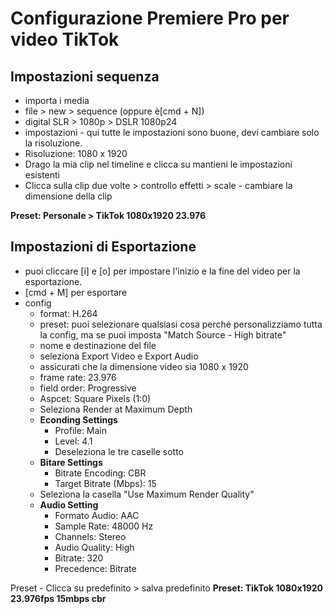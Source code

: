 # Configurazione Premiere Pro per video TikTok
## Impostazioni sequenza
- importa i media
- file > new > sequence (oppure è[cmd + N])
- digital SLR > 1080p > DSLR 1080p24
- impostazioni - qui tutte le impostazioni sono buone, devi cambiare solo la risoluzione. 
- Risoluzione: 1080 x 1920
- Drago la mia clip nel timeline e clicca su mantieni le impostazioni esistenti
- Clicca sulla clip due volte > controllo effetti > scale - cambiare la dimensione della clip

**Preset: Personale > TikTok 1080x1920 23.976**

## Impostazioni di Esportazione
- puoi cliccare [i] e [o] per impostare l'inizio e la fine del video per la esportazione. 
- [cmd + M] per esportare
- config
	- format: H.264
	- preset: puoi selezionare qualsiasi cosa perché personalizziamo tutta la config, ma se puoi imposta "Match Source - High bitrate"
	- nome e destinazione del file 
	- seleziona Export Video e Export Audio
	- assicurati che la dimensione video sia 1080 x 1920 
	- frame rate: 23.976
	- field order: Progressive
	- Aspcet: Square Pixels (1:0)
	- Seleziona Render at Maximum Depth
	- **Econding Settings**
		- Profile: Main
		- Level: 4.1
		- Deseleziona le tre caselle sotto
	- **Bitare Settings**
		- Bitrate Encoding: CBR
		- Target Bitrate (Mbps): 15
	- Seleziona la casella "Use Maximum Render Quality"
	- **Audio Setting**
		- Formato Audio: AAC
		- Sample Rate: 48000 Hz
		- Channels: Stereo
		- Audio Quality: High
		- Bitrate: 320
		- Precedence: Bitrate

Preset - Clicca su predefinito > salva predefinito 
**Preset: TikTok 1080x1920 23.976fps 15mbps cbr**